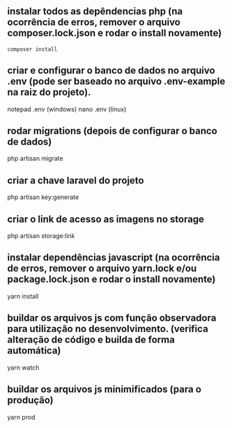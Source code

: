 ## 


## instalar todos as depêndencias php (na ocorrência de erros, remover o arquivo composer.lock.json e rodar o install novamente)
```
composer install
```

## criar e configurar o banco de dados no arquivo .env (pode ser baseado no arquivo .env-example na raiz do projeto).
notepad .env (windows)
nano .env (linux)

## rodar migrations (depois de configurar o banco de dados)
php artisan migrate

## criar a chave laravel do projeto
php artisan key:generate

## criar o link de acesso as imagens no storage
php artisan storage:link

## instalar dependências javascript (na ocorrência de erros, remover o arquivo yarn.lock e/ou package.lock.json e rodar o install novamente)
yarn install

## buildar os arquivos js com função observadora para utilização no desenvolvimento. (verifica alteração de código e builda de forma automática)
yarn watch

## buildar os arquivos js minimificados (para o produção)
yarn prod


